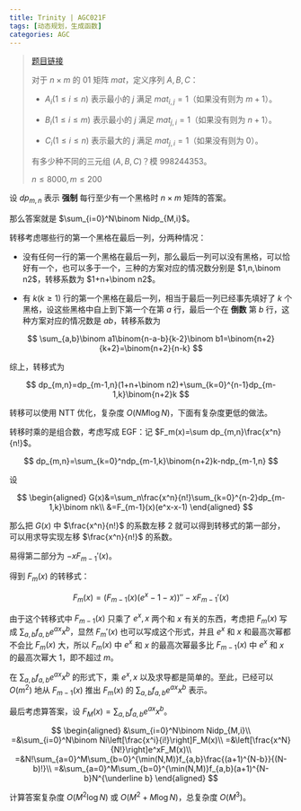 ```yaml
---
title: Trinity | AGC021F
tags: [动态规划，生成函数]
categories: AGC
---
```


> [题目链接](https://atcoder.jp/contests/agc021/tasks/agc021_f)
> 
> 对于 $n\times m$ 的 $01$ 矩阵 $mat$，定义序列 $A,B,C$：
> 
> - $A_i(1\le i \le n)$ 表示最小的 $j$ 满足 $mat_{i,j}=1$（如果没有则为 $m+1$​）。
> 
> - $B_i(1\le i \le m)$ 表示最小的 $j$ 满足 $mat_{j,i}=1$（如果没有则为 $n+1$​）。
> ​
> - $C_i(1\le i \le n)$ 表示最大的 $j$ 满足 $mat_{j,i}=1$（如果没有则为 $0$​）。
> 
> 有多少种不同的三元组 $(A,B,C)$？模 $998244353$。
> 
> $n \le 8000,m\le 200$

设 $dp_{m,n}$ 表示 **强制** 每行至少有一个黑格时 $n\times m$ 矩阵的答案。

那么答案就是 $\sum_{i=0}^N\binom Nidp_{M,i}$。

转移考虑哪些行的第一个黑格在最后一列，分两种情况：

- 没有任何一行的第一个黑格在最后一列，那么最后一列可以没有黑格，可以恰好有一个，也可以多于一个，三种的方案对应的情况数分别是 $1,n,\binom n2$，转移系数为 $1+n+\binom n2$。

- 有 $k(k\ge 1)$ 行的第一个黑格在最后一列，相当于最后一列已经事先填好了 $k$ 个黑格，设这些黑格中自上到下第一个在第 $a$ 行，最后一个在 **倒数** 第 $b$ 行，这种方案对应的情况数是 $ab$，转移系数为

$$
\sum_{a,b}\binom a1\binom{n-a-b}{k-2}\binom b1=\binom{n+2}{k+2}=\binom{n+2}{n-k}
$$

综上，转移式为

$$
dp_{m,n}=dp_{m-1,n}(1+n+\binom n2)+\sum_{k=0}^{n-1}dp_{m-1,k}\binom{n+2}k
$$

转移可以使用 NTT 优化，复杂度 $O(NM\log N)$，下面有复杂度更低的做法。

转移时乘的是组合数，考虑写成 EGF：记 $F_m(x)=\sum dp_{m,n}\frac{x^n}{n!}$。

$$
dp_{m,n}=\sum_{k=0}^ndp_{m-1,k}\binom{n+2}k-ndp_{m-1,n}
$$

设

$$
\begin{aligned}
G(x)&=\sum_n\frac{x^n}{n!}\sum_{k=0}^{n-2}dp_{m-1,k}\binom nk\\
&=F_{m-1}(x)(e^x-x-1)
\end{aligned}
$$

那么把 $G(x)$ 中 $\frac{x^n}{n!}$ 的系数左移 $2$ 就可以得到转移式的第一部分，可以用求导实现左移 $\frac{x^n}{n!}$ 的系数。

易得第二部分为 $-xF_{m-1}'(x)$。

得到 $F_m(x)$ 的转移式：

$$
F_m(x)=(F_{m-1}(x)(e^x-1-x))''-xF_{m-1}'(x)
$$

由于这个转移式中 $F_{m-1}(x)$ 只乘了 $e^x,x$ 两个和 $x$ 有关的东西，考虑把 $F_m(x)$ 写成 $\sum_{a,b}f_{a,b}e^{ax}x^b$，显然 $F_m'(x)$ 也可以写成这个形式，并且 $e^x$ 和 $x$ 和最高次幂都不会比 $F_m(x)$ 大，所以 $F_m(x)$ 中 $e^x$ 和 $x$ 的最高次幂最多比 $F_{m-1}(x)$ 中 $e^x$ 和 $x$ 的最高次幂大 $1$，即不超过 $m$。

在 $\sum_{a,b}f_{a,b}e^{ax}x^b$ 的形式下，乘 $e^x,x$ 以及求导都是简单的。至此，已经可以 $O(m^2)$ 地从 $F_{m-1}(x)$ 推出 $F_m(x)$ 的 $\sum_{a,b}f_{a,b}e^{ax}x^b$ 表示。

最后考虑算答案，设 $F_M(x)=\sum_{a,b}f_{a,b}e^{ax}x^b$。

$$
\begin{aligned}
&\sum_{i=0}^N\binom Nidp_{M,i}\\
=&\sum_{i=0}^N\binom Ni\left[\frac{x^i}{i!}\right]F_M(x)\\
=&\left[\frac{x^N}{N!}\right]e^xF_M(x)\\
=&N!\sum_{a=0}^M\sum_{b=0}^{\min(N,M)}f_{a,b}\frac{(a+1)^{N-b}}{(N-b)!}\\
=&\sum_{a=0}^M\sum_{b=0}^{\min(N,M)}f_{a,b}(a+1)^{N-b}N^{\underline b}
\end{aligned}
$$

计算答案复杂度 $O(M^2\log N)$ 或 $O(M^2+M\log N)$，总复杂度 $O(M^3)$。